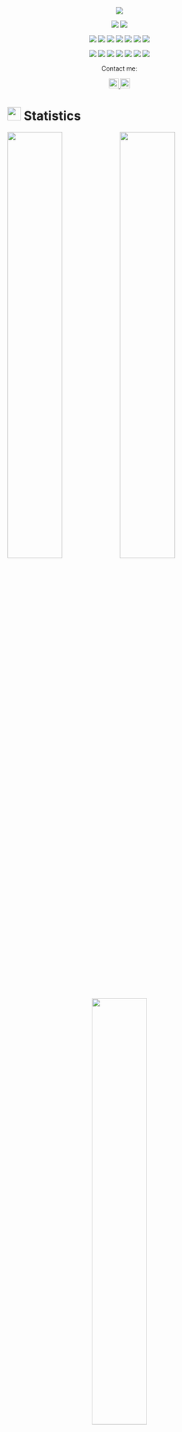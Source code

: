<p align="center">
  <a href="https://github.com/DenverCoder1/readme-typing-svg"><img src="https://readme-typing-svg.herokuapp.com?lines=Hi,+I'm+Jero;I+love+learning+new+stuff!;&center=true&width=500&height=50"></a>
</p>

<p>
<div align="center" target="_blank">
  <img src="https://img.shields.io/twitter/follow/JeroCi3lo?style=social">
  <img src="https://img.shields.io/github/followers/JeroCielo?style=social">
</div>
</p>

<p>
<div align="center">
  <img src="https://img.shields.io/badge/Python-3670A0?style=for-the-badge&logo=python&logoColor=ffdd54">
  <img src="https://img.shields.io/badge/C++-1F2F57.svg?style=for-the-badge&logo=c%2B%2B">
  <img src="https://img.shields.io/badge/Dart-0075ba?style=for-the-badge&logo=dart&logoColor=white">
  <img src="https://img.shields.io/badge/Java-0075ba?style=for-the-badge&logo=java&logoColor=white">
  <img src="https://img.shields.io/badge/JavaScript-000000.svg?style=for-the-badge&logo=javascript&logoColor=F7E017">
  <img src="https://img.shields.io/badge/HTML5-F26624.svg?style=for-the-badge&logo=html5&logoColor=white">
  <img src="https://img.shields.io/badge/CSS-2465F1.svg?style=for-the-badge&logo=CSS3&logoColor=white">
  
</div>
</p>

<p>
<div align="center">
  <img src="https://img.shields.io/badge/Flutter-54c0f4?style=for-the-badge&logo=flutter&logoColor=white">
  <img src="https://img.shields.io/badge/Visual%20Studio%20Code-0078d7.svg?style=for-the-badge&logo=visual-studio-code&logoColor=white">
  <img src="https://img.shields.io/badge/Unity-474747?style=for-the-badge&logo=unity&logoColor=white">
  <img src="https://img.shields.io/badge/Firebase-f5820d.svg?style=for-the-badge&logo=firebase&logoColor=white">
  <img src="https://img.shields.io/badge/-Stackoverflow-FE7A16?style=for-the-badge&logo=stack-overflow&logoColor=white">
  <img src="https://img.shields.io/badge/StackExchange-%23ffffff.svg?style=for-the-badge&logo=StackExchange&logoColor=white">
  <img src="https://img.shields.io/badge/Notion-%23000000.svg?style=for-the-badge&logo=notion&logoColor=white">
</div>
</p>

<p align="center">Contact me:</p>
<p>
<div align="center">
	<a href="https://discord.com/users/947803646278631435" rel="nofollow">
	 	<img alt="Jero Kim's Discord" width="22px" src="https://raw.githubusercontent.com/peterthehan/peterthehan/master/assets/discord.svg" style="max-width: 100%;">
	</a>
	<a href="https://twitter.com/JeroCi3lo" rel="nofollow">
  		<img alt="Jero Kim's Twitter" width="22px" src="https://raw.githubusercontent.com/peterthehan/peterthehan/master/assets/twitter.svg" style="max-width: 100%;">
	</a>
</div>
</p>

# <img src="https://media4.giphy.com/media/MIGbtLZoVjbl0bYbAd/giphy.gif?cid=ecf05e472t2h0i8d7dcjaoau9iqtchhr899hxmpxzzgc7lyw&rid=giphy.gif" width="30"> Statistics

<p align="left">
  <a>
    <img width="49.5%" src="https://github-readme-stats.vercel.app/api?username=JeroCielo&show_icons=true&include_all_commits=true&theme=algolia&hide_border=false">
    <img width="49.5%" src="https://github-readme-streak-stats.herokuapp.com/?user=JeroCielo&theme=algolia&hide_border=false">		  
  </a>
</p>

<p align="center">
  <a>
    <img width="49.5%" src="https://github-readme-stats.vercel.app/api/top-langs/?username=JeroCielo&theme=algolia&hide_border=false&include_all_commits=true&count_private=true&layout=compact">
  </a>
</p>

<p align="center"><img src="https://profile-counter.glitch.me/{JeroCielo}/count.svg"></p>

## <img src="https://media1.giphy.com/media/Q8PQ1KuarrYucCMVTJ/giphy.gif?cid=ecf05e47odgm8bs8cmb8cf1ijmfzqaeeu9fzmx6nbcv06ky2&rid=giphy.gif" width="30"> Current Projects
<ul>			
	<li><i><a href="https://github.com/JeroCielo/InstagramNonfollowbacks">Instagram Nonfollowback Detector</a></i>:<ul><li>A Python project that uses selenium to find people who doesn't follow you back on Instagram. (Not Finished)</li></ul></li>
</ul>

## <img src="https://user-images.githubusercontent.com/82110564/189553856-2e7f8f30-80b4-484f-bfaa-9e5eb10f24e5.gif" width="30">About Me

My name is Jero(Doyeon) Kim, a sophomore at SJA high school. I am the co-founder of TYK, a community service organization. 
